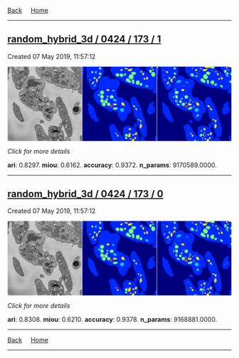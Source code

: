 
[Back](..)&nbsp;&nbsp;&nbsp;&nbsp;&nbsp;[Home](https://leapmanlab.github.io/snapshots)

---

<div class="summary"><a href="1"><h2>random_hybrid_3d / 0424 / 173 / 1</h2></a><p>Created 07 May 2019, 11:57:12
</p><a href="1"><img src="1/media/summary.png" align="center"></a><p>
<i>Click for more details</i>
</p></div>

**ari**: 0.8297. **miou**: 0.6162. **accuracy**: 0.9372. **n_params**: 9170589.0000. 

---

<div class="summary"><a href="0"><h2>random_hybrid_3d / 0424 / 173 / 0</h2></a><p>Created 07 May 2019, 11:57:12
</p><a href="0"><img src="0/media/summary.png" align="center"></a><p>
<i>Click for more details</i>
</p></div>

**ari**: 0.8308. **miou**: 0.6210. **accuracy**: 0.9378. **n_params**: 9168881.0000. 

---

[Back](..)&nbsp;&nbsp;&nbsp;&nbsp;&nbsp;[Home](https://leapmanlab.github.io/snapshots)

---